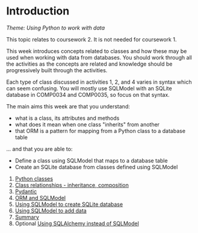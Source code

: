 # Introduction

_*Theme: Using Python to work with data*_

This topic relates to coursework 2. It is not needed for coursework 1.

This week introduces concepts related to classes and how these may be used when working with data from databases. You
should work through all the activities as the concepts are related and knowledge should be progressively built through
the activities.

Each type of class discussed in activities 1, 2, and 4 varies in syntax which can seem confusing. You will
mostly use SQLModel with an SQLite database in COMP0034 and COMP0035, so focus on that syntax.

The main aims this week are that you understand:

- what is a class, its attributes and methods
- what does it mean when one class "inherits" from another
- that ORM is a pattern for mapping from a Python class to a database table

... and that you are able to:

- Define a class using SQLModel that maps to a database table
- Create an SQLite database from classes defined using SQLModel

1. [Python classes](5-01-class.md)
2. [Class relationships - inheritance, composition](5-02-inheritance-composition.md)
3. [Pydantic](5-03-pydantic.md)
4. [ORM and SQLModel](5-04-orm-sqlmodel.md)
5. [Using SQLModel to create SQLite database](5-05-sqlmodel-create-db.md)
6. [Using SQLModel to add data](5-06-sqlmodel-add-data.md)
7. [Summary](5-07-summary.md)
8. Optional [Using SQLAlchemy instead of SQLModel](5-08-sqlalchemy.md)
